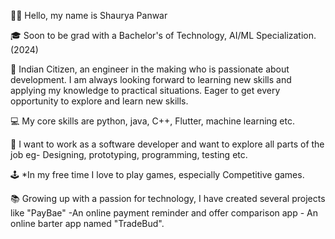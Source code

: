 👋🏽 Hello, my name is Shaurya Panwar

🎓 Soon to be grad with a Bachelor's of Technology, AI/ML Specialization. (2024)

🌇 Indian Citizen, an engineer in the making who is passionate about development. I am always looking forward to learning new skills and applying my knowledge to practical situations. Eager to get every opportunity to explore and learn new skills.

💻 My core skills are python, java, C++, Flutter, machine learning etc.

🚀 I want to work as a software developer and want to explore all parts of the job eg- Designing, prototyping, programming, testing etc.

🕹 *In my free time I love to play games, especially Competitive games.

📚 Growing up with a passion for technology, I have created several projects like "PayBae" -An online payment reminder and offer comparison app - An online barter app named "TradeBud".

